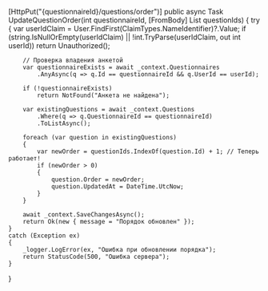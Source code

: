 [HttpPut("{questionnaireId}/questions/order")]
public async Task<IActionResult> UpdateQuestionOrder(int questionnaireId, [FromBody] List<int> questionIds)
{
    try
    {
        var userIdClaim = User.FindFirst(ClaimTypes.NameIdentifier)?.Value;
        if (string.IsNullOrEmpty(userIdClaim) || !int.TryParse(userIdClaim, out int userId))
            return Unauthorized();
        
        // Проверка владения анкетой
        var questionnaireExists = await _context.Questionnaires
            .AnyAsync(q => q.Id == questionnaireId && q.UserId == userId);
        
        if (!questionnaireExists)
            return NotFound("Анкета не найдена");
        
        var existingQuestions = await _context.Questions
            .Where(q => q.QuestionnaireId == questionnaireId)
            .ToListAsync();
        
        foreach (var question in existingQuestions)
        {
            var newOrder = questionIds.IndexOf(question.Id) + 1; // Теперь работает!
            if (newOrder > 0)
            {
                question.Order = newOrder;
                question.UpdatedAt = DateTime.UtcNow;
            }
        }
        
        await _context.SaveChangesAsync();
        return Ok(new { message = "Порядок обновлен" });
    }
    catch (Exception ex)
    {
        _logger.LogError(ex, "Ошибка при обновлении порядка");
        return StatusCode(500, "Ошибка сервера");
    }
}

